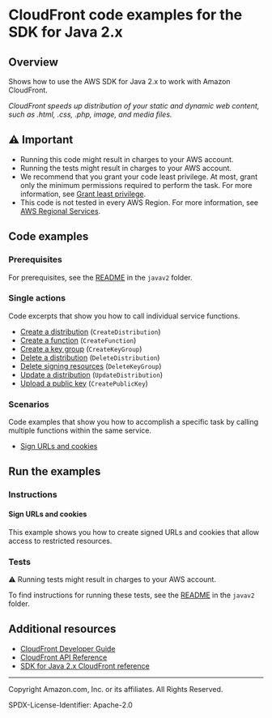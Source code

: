 <!--Generated by WRITEME on 2023-04-19 09:07:27.236144 (UTC)-->
# CloudFront code examples for the SDK for Java 2.x

## Overview

Shows how to use the AWS SDK for Java 2.x to work with Amazon CloudFront.

<!--custom.overview.start-->
<!--custom.overview.end-->

*CloudFront speeds up distribution of your static and dynamic web content, such as .html, .css, .php, image, and media files.*

## ⚠ Important

* Running this code might result in charges to your AWS account.
* Running the tests might result in charges to your AWS account.
* We recommend that you grant your code least privilege. At most, grant only the minimum permissions required to perform the task. For more information, see [Grant least privilege](https://docs.aws.amazon.com/IAM/latest/UserGuide/best-practices.html#grant-least-privilege).
* This code is not tested in every AWS Region. For more information, see [AWS Regional Services](https://aws.amazon.com/about-aws/global-infrastructure/regional-product-services).

<!--custom.important.start-->
<!--custom.important.end-->

## Code examples

### Prerequisites

For prerequisites, see the [README](../../README.md#Prerequisites) in the `javav2` folder.


<!--custom.prerequisites.start-->
<!--custom.prerequisites.end-->

### Single actions

Code excerpts that show you how to call individual service functions.

* [Create a distribution](src/main/java/com/example/cloudfront/CreateDistribution.java#L11) (`CreateDistribution`)
* [Create a function](src/main/java/com/example/cloudfront/CreateFunction.java#L62) (`CreateFunction`)
* [Create a key group](src/main/java/com/example/cloudfront/CreateKeyGroup.java#L11) (`CreateKeyGroup`)
* [Delete a distribution](src/main/java/com/example/cloudfront/DeleteDistribution.java#L11) (`DeleteDistribution`)
* [Delete signing resources](src/main/java/com/example/cloudfront/DeleteSigningResources.java#L11) (`DeleteKeyGroup`)
* [Update a distribution](src/main/java/com/example/cloudfront/ModifyDistribution.java#L56) (`UpdateDistribution`)
* [Upload a public key](src/main/java/com/example/cloudfront/CreatePublicKey.java#L11) (`CreatePublicKey`)

### Scenarios

Code examples that show you how to accomplish a specific task by calling multiple
functions within the same service.

* [Sign URLs and cookies](src/main/java/com/example/cloudfront/CreateCannedPolicyRequest.java) 

## Run the examples

### Instructions


<!--custom.instructions.start-->
<!--custom.instructions.end-->



#### Sign URLs and cookies

This example shows you how to create signed URLs and cookies that allow access to restricted resources.


<!--custom.scenario_prereqs.cloudfront_CloudFrontUtilities.start-->
<!--custom.scenario_prereqs.cloudfront_CloudFrontUtilities.end-->

<!--custom.scenarios.cloudfront_CloudFrontUtilities.start-->
<!--custom.scenarios.cloudfront_CloudFrontUtilities.end-->

### Tests

⚠ Running tests might result in charges to your AWS account.


To find instructions for running these tests, see the [README](../../README.md#tests)
in the `javav2` folder.



<!--custom.tests.start-->
<!--custom.tests.end-->

## Additional resources

* [CloudFront Developer Guide](https://docs.aws.amazon.com/AmazonCloudFront/latest/DeveloperGuide/Introduction.html)
* [CloudFront API Reference](https://docs.aws.amazon.com/cloudfront/latest/APIReference/Welcome.html)
* [SDK for Java 2.x CloudFront reference](https://sdk.amazonaws.com/java/api/latest/software/amazon/awssdk/services/cloudfront/package-summary.html)

<!--custom.resources.start-->
<!--custom.resources.end-->

---

Copyright Amazon.com, Inc. or its affiliates. All Rights Reserved.

SPDX-License-Identifier: Apache-2.0